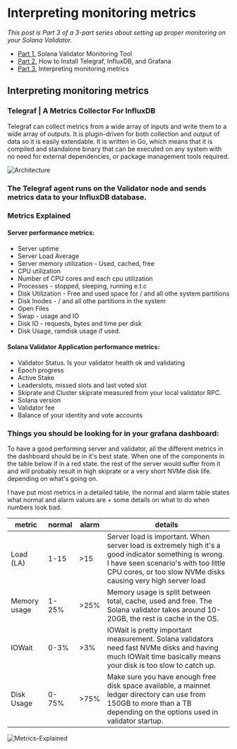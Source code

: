 # Interpreting monitoring metrics

*This post is Part 3 of a 3-part series about setting up proper monitoring on your Solana Validator.*

* [Part 1.](https://github.com/stakeconomy/solanamonitoring/blob/main/README.md) Solana Validator Monitoring Tool
* [Part 2.](https://github.com/stakeconomy/solanamonitoring/blob/main/How%20to%20Install%20TIG%20Stack.md) How to Install Telegraf, InfluxDB, and Grafana
* [Part 3.](https://github.com/stakeconomy/solanamonitoring/blob/main/Guidelines%20interpreting%20metrics.md) Interpreting monitoring metrics

## Interpreting monitoring metrics

### Telegraf | A Metrics Collector For InfluxDB

Telegraf can collect metrics from a wide array of inputs and write them to a wide array of outputs. It is plugin-driven for both collection and output of data so it is easily extendable. It is written in Go, which means that it is compiled and standalone binary that can be executed on any system with no need for external dependencies, or package management tools required.

![Architecture](https://i.imgur.com/xmbND94.png)

### The Telegraf agent runs on the Validator node and sends metrics data to your InfluxDB database. 

### Metrics Explained

#### Server performance metrics:
- Server uptime
- Server Load Average
- Server memory utilization - Used, cached, free
- CPU utilization
- Number of CPU cores and each cpu utilization
- Processes - stopped, sleeping, running e.t.c
- Disk Utilization - Free and used space for / and all othe system partitions
- Disk Inodes - / and all othe partitions in the system
- Open Files
- Swap - usage and IO
- Disk IO - requests, bytes and time per disk
- Disk Usage, ramdisk usage if used.

#### Solana Validator Application performance metrics:
- Validator Status. Is your validator health ok and validating
- Epoch progress
- Active Stake
- Leaderslots, missed slots and last voted slot
- Skiprate and Cluster skiprate measured from your local validator RPC.
- Solana version
- Validator fee
- Balance of your identity and vote accounts

### Things you should be looking for in your grafana dashboard:
To have a good performing server and validator, all the different metrics in the dashboard should be in it's best state. When one of the components in the table below if in a red state. the rest of the server would suffer from it and will probably result in high skiprate or a very short NVMe disk life. depending on what's going on.

I have put most metrics in a detailed table, the normal and alarm table states what normal and alarm values are + some details on what to do when numbers look bad.


| metric  | normal | alarm | details|
|---------|--------|-------|--------|
|Load (LA)| 1-15 | >15 | Server load is important. When server load is extremely high it's a good indicator something is wrong. I have seen scenario's with too little CPU cores, or too slow NVMe disks causing very high server load |
|Memory usage| 1-25%  | >25%  | Memory usage is split between total, cache, used and free. The Solana validator takes around 10-20GB, the rest is cache in the OS.|
|IOWait |0-3%|>3%|IOWait is pretty important measurement. Solana validators need fast NVMe disks and having much IOWait time basically means your disk is too slow to catch up.|
|Disk Usage| 0-75% | >75% | Make sure you have enough free disk space available, a mainnet ledger directory can use from 150GB to more than a TB depending on the options used in validator startup.
![Metrics-Explained](https://i.imgur.com/oTD0Uc4.png)


